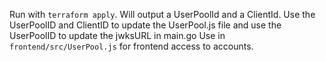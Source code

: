 Run with `terraform apply`.
Will output a UserPoolId and a ClientId.
Use the UserPoolID and ClientID to update the UserPool.js file and use the UserPoolID
to update the jwksURL in main.go
Use in `frontend/src/UserPool.js` for frontend access to accounts.